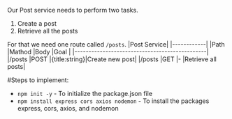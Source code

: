 Our Post service needs to perform two tasks.

1. Create a post
2. Retrieve all the posts

For that we need one route called `/posts`.
|Post Service|
|------------|
|Path |Mathod |Body |Goal |
|-----------------------------------------------|
|/posts |POST |{title:string}|Create new post|
|/posts |GET |- |Retrieve all posts|

#Steps to implement:

- `npm init -y` - To initialize the package.json file
- `npm install express cors axios nodemon` - To install the packages express, cors, axios, and nodemon
